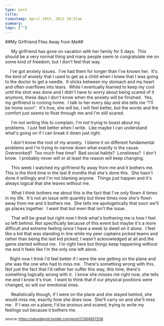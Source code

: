 ```yaml
---
type: post
title: 
timestamp: April 19th, 2012 10:37am
summary: 
tags: [""]
---
```

##My Girlfriend Flies Away from Me##
                    <p>     My girlfriend has gone on vacation with her family for 5 days.  This should be a very normal thing and many people seem to congratulate me on some kind of freedom, but I don't feel that way.</p>
<p>    I've got anxiety issues.  I've had them for longer than I've known her.  It's the kind of anxiety that I used to get as a child when I knew that I was going to the doctor to get a needle.  It sticks between my stomach and my heart and often overflows into tears.  While I eventually learned to keep my cool until the shot was done and I didn't have to worry about being scared of it anymore, these days I don't know when the anxiety will be finished.  Yes, my girlfriend is coming home.  I talk to her every day and she tells me "I'll be home soon".  It's true, she will be, I will feel better, but the words and the comfort just seems to float through me and I'm still scared. </p>
<p>     I'm not writing this to complain, I'm not trying to boast about my problems.  I just feel better when I write.  Like maybe I can understand what's going on if I can break it down just right.</p>
<p>     I don't know the root of my anxiety.  I blame it on different fundamental problems and I'm trying to narrow down what exactly is the cause.  Overworked?  Too much free time?  Bad social habits?  Loneliness?  I don't know.  I probably never will or at least the reason will keep changing.</p>
<p>     This week I watched my girlfriend fly away from me and it bothers me.  This is the third time in the last 9 months that she's done this.  She hasn't done it willingly and I'm not blaming anyone.  Things just happen and it's always logical that she leaves without me. </p>
<p>     What I think bothers me about this is the fact that I've only flown 4 times in my life.  It's not an issue with quantity but three times now she's flown away from me and it bothers me.  She tells me apologetically that soon we'll go places together.  I want that but even that isn't the issue.</p>
<p>     That will be great but right now I think what's bothering me is how I feel so left behind. Not specifically because of this event but maybe it's a more difficult and extreme feeling since I have a week to dwell on it alone.  I feel like a kid that was standing in line while my peer captains picked teams and rather than being the last kid picked; I wasn't acknowledged at all and the game started without me.  I'm right here but things keep happening without me and it feels like I'm the only one left alone.</p>
<p>    Right now I think I'd feel better if I were the one getting on the plane and she was the one who had to miss me.  There's something wrong with this.  Not just the fact that I'd rather her suffer this way, this time, there's something logically wrong with it.  I know she misses me right now, she tells me and I know it's true.  I want to think that if our physical positions were changed, so will our emotional ones.</p>
<p>     Realistically though, if I were on the plane and she stayed behind, she would miss me, exactly how she does now.  She'll carry on and she'll miss me.  If I was on a plane; I'd be anxious and scared, trying to write my feelings out because it bothers me.</p>
                
                
                
                
                
                
                                
<small>source: https://saturdayxiii.tumblr.com/post/21384957206</small>